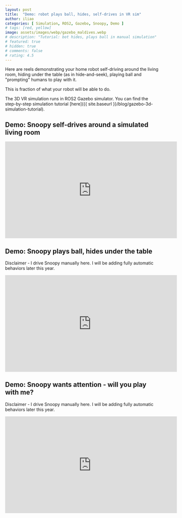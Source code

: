 ```yaml
---
layout: post
title:  "Demo: robot plays ball, hides, self-drives in VR sim"
author: iliao
categories: [ Simulation, ROS2, Gazebo, Snoopy, Demo ]
# tags: [red, yellow]
image: assets/images/webp/gazebo_maldives.webp
# description: "Tutorial: bot hides, plays ball in manual simulation"
# featured: true
# hidden: true
# comments: false
# rating: 4.5
---
```

Here are reels demonstrating your home
robot self-driving around the living room, hiding under the table (as in hide-and-seek),
playing ball and "prompting" humans to play with it.

This is fraction of what your robot will be able to do.

The 3D VR simulation runs in ROS2 Gazebo simulator. You can find the step-by-step simulation tutorial
[here]({{ site.baseurl }}/blog/gazebo-3d-simulation-tutorial).

## Demo: Snoopy self-drives around a simulated living room
<div class="text-center">
<iframe width="560" height="315" src="https://www.youtube.com/embed/CwbzGkAYg1U?si=kZBRULOJIamBONxJ" title="YouTube video player" frameborder="0" allow="accelerometer; autoplay; clipboard-write; encrypted-media; gyroscope; picture-in-picture; web-share" allowfullscreen></iframe>
</div>
<p></p>

## Demo: Snoopy plays ball, hides under the table
Disclaimer - I drive Snoopy manually here. I will be adding fully automatic behaviors later this year.
<div class="text-center">
<iframe width="560" height="315" src="https://www.youtube.com/embed/p2q-DGV23C8?si=jPdXV-DhgHcNHy9R" title="YouTube video player" frameborder="0" allow="accelerometer; autoplay; clipboard-write; encrypted-media; gyroscope; picture-in-picture; web-share" allowfullscreen></iframe>
</div>
<p></p>

## Demo: Snoopy wants attention - will you play with me?
Disclaimer - I drive Snoopy manually here. I will be adding fully automatic behaviors later this year.
<div class="text-center">
<iframe width="560" height="315" src="https://www.youtube.com/embed/SZCuKf61_6E?si=eMInQLB6TIymkhRN" title="YouTube video player" frameborder="0" allow="accelerometer; autoplay; clipboard-write; encrypted-media; gyroscope; picture-in-picture; web-share" allowfullscreen></iframe>
</div>
